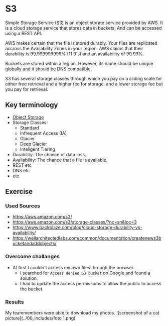 # S3
Simple Storage Service (S3) is an object storate service provided by AWS. It is a cloud storage service that stores data in buckets. And can be accessed using a REST API.

AWS makes certain that the file is stored durably. Your files are replicated accross the Availability Zones in your region. AWS claims that their durability is 99.999999999% (11 9's) and an availability of 99.99%.

Buckets are stored within a region. However, its name should be unique globally and it should be DNS compatible.

S3 has several storage classes through which you pay on a sliding scale for either free retrieval and a higher fee for storage, and a lower storage fee but you pay for retrieval.

## Key terminology
- [Object Storage](../descriptions/storage-types.md#Object)
- Storage Classes:
    - Standard
    - Infrequent Access (IA)
    - Glacier
    - Deep Glacier
    - Inteligent Tiering
- Durability: The chance of data loss.
- Availability: The chance that a file is available.
- REST etc
- DNS etc
- etc

## Exercise
### Used Sources
- https://aws.amazon.com/s3/
- https://aws.amazon.com/s3/storage-classes/?nc=sn&loc=3
- https://www.backblaze.com/blog/cloud-storage-durability-vs-availability/
- https://wellarchitectedlabs.com/common/documentation/createnews3bucketandaddobjects/

### Overcome challanges
- At first I couldn't access my own files through the browser.
    - I searched for `Access denied S3 bucket` on Google and found a solution.
    - I had to update the access permissions to allow the public to access the bucket.

### Results 
My teammembers were able to download my photos.
![screenshot of a cat picture](../00_includes/foto 1.png)